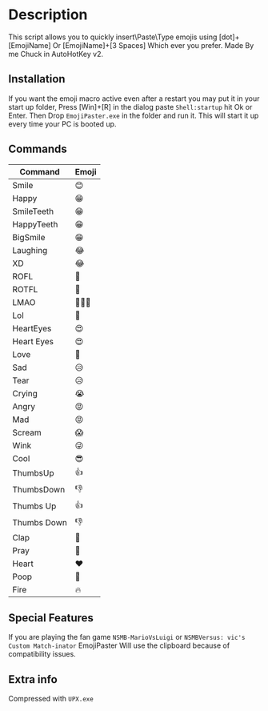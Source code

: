 # Description

This script allows you to quickly insert\Paste\Type emojis using [dot]+[EmojiName] Or [EmojiName]+[3 Spaces] Which ever you prefer.
Made By me Chuck in AutoHotKey v2.

## Installation

If you want the emoji macro active even after a restart you may put it in your start up folder, Press [Win]+[R] in the dialog paste `Shell:startup` hit Ok or Enter. Then Drop `EmojiPaster.exe` in the folder and run it. This will start it up every time your PC is booted up.

## Commands

| Command        | Emoji  |
|----------------|--------|
| Smile         | 😊      |
| Happy         | 😁      |
| SmileTeeth    | 😁      |
| HappyTeeth    | 😁      |
| BigSmile      | 😁      |
| Laughing      | 😂      |
| XD            | 😂      |
| ROFL          | 🤣      |
| ROTFL         | 🤣      |
| LMAO          | 🤣🤣🤣  |
| Lol           | 🤣      |
| HeartEyes     | 😍      |
| Heart Eyes    | 😍      |
| Love          | 🥰      |
| Sad           | 😥      |
| Tear          | 😥      |
| Crying        | 😭      |
| Angry         | 😡      |
| Mad           | 😡      |
| Scream        | 😱      |
| Wink          | 😜      |
| Cool          | 😎      |
| ThumbsUp      | 👍      |
| ThumbsDown    | 👎      |
| Thumbs Up     | 👍      |
| Thumbs Down   | 👎      |
| Clap          | 👏      |
| Pray          | 🙏      |
| Heart         | ❤️      |
| Poop          | 💩      |
| Fire          | 🔥      |

## Special Features

If you are playing the fan game `NSMB-MarioVsLuigi` or `NSMBVersus: vic's Custom Match-inator` EmojiPaster Will use the clipboard because of compatibility issues.

## Extra info

Compressed with `UPX.exe`
